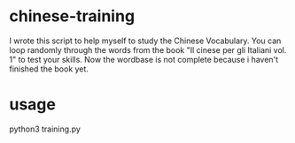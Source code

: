# chinese-training
I wrote this script to help myself to study the Chinese Vocabulary.
You can loop randomly through the words from the book "Il cinese per gli Italiani vol. 1" to test your skills.
Now the wordbase is not complete because i haven't finished the book yet.

# usage
python3 training.py
